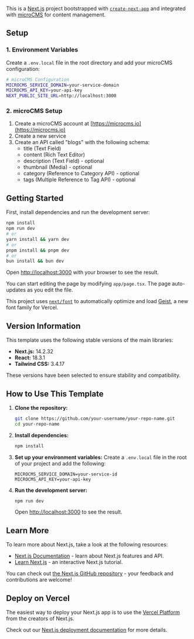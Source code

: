 This is a [Next.js](https://nextjs.org) project bootstrapped with [`create-next-app`](https://nextjs.org/docs/app/api-reference/cli/create-next-app) and integrated with [microCMS](https://microcms.io) for content management.

## Setup

### 1. Environment Variables

Create a `.env.local` file in the root directory and add your microCMS configuration:

```bash
# microCMS Configuration
MICROCMS_SERVICE_DOMAIN=your-service-domain
MICROCMS_API_KEY=your-api-key
NEXT_PUBLIC_SITE_URL=http://localhost:3000
```

### 2. microCMS Setup

1. Create a microCMS account at [https://microcms.io](https://microcms.io)
2. Create a new service
3. Create an API called "blogs" with the following schema:
   - title (Text Field)
   - content (Rich Text Editor)
   - description (Text Field) - optional
   - thumbnail (Media) - optional
   - category (Reference to Category API) - optional
   - tags (Multiple Reference to Tag API) - optional

## Getting Started

First, install dependencies and run the development server:

```bash
npm install
npm run dev
# or
yarn install && yarn dev
# or
pnpm install && pnpm dev
# or
bun install && bun dev
```

Open [http://localhost:3000](http://localhost:3000) with your browser to see the result.

You can start editing the page by modifying `app/page.tsx`. The page auto-updates as you edit the file.

This project uses [`next/font`](https://nextjs.org/docs/app/building-your-application/optimizing/fonts) to automatically optimize and load [Geist](https://vercel.com/font), a new font family for Vercel.

## Version Information

This template uses the following stable versions of the main libraries:

*   **Next.js:** 14.2.32
*   **React:** 18.3.1
*   **Tailwind CSS:** 3.4.17

These versions have been selected to ensure stability and compatibility.

## How to Use This Template

1.  **Clone the repository:**
    ```bash
    git clone https://github.com/your-username/your-repo-name.git
    cd your-repo-name
    ```
2.  **Install dependencies:**
    ```bash
    npm install
    ```
3.  **Set up your environment variables:**
    Create a `.env.local` file in the root of your project and add the following:
    ```
    MICROCMS_SERVICE_DOMAIN=your-service-id
    MICROCMS_API_KEY=your-api-key
    ```
4.  **Run the development server:**
    ```bash
    npm run dev
    ```
    Open [http://localhost:3000](http://localhost:3000) to see the result.

## Learn More

To learn more about Next.js, take a look at the following resources:

- [Next.js Documentation](https://nextjs.org/docs) - learn about Next.js features and API.
- [Learn Next.js](https://nextjs.org/learn) - an interactive Next.js tutorial.

You can check out [the Next.js GitHub repository](https://github.com/vercel/next.js) - your feedback and contributions are welcome!

## Deploy on Vercel

The easiest way to deploy your Next.js app is to use the [Vercel Platform](https://vercel.com/new?utm_medium=default-template&filter=next.js&utm_source=create-next-app&utm_campaign=create-next-app-readme) from the creators of Next.js.

Check out our [Next.js deployment documentation](https://nextjs.org/docs/app/building-your-application/deploying) for more details.